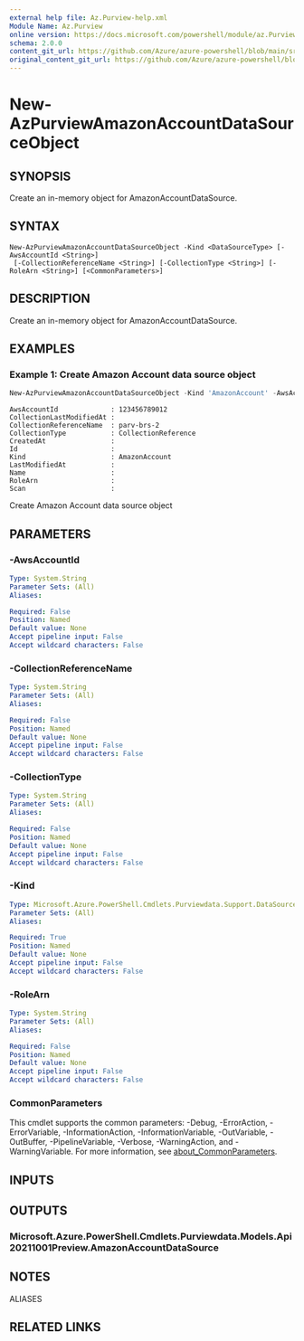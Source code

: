 ```yaml
---
external help file: Az.Purview-help.xml
Module Name: Az.Purview
online version: https://docs.microsoft.com/powershell/module/az.Purview/new-AzPurviewAmazonAccountDataSourceObject
schema: 2.0.0
content_git_url: https://github.com/Azure/azure-powershell/blob/main/src/Purview/Purview/help/New-AzPurviewAmazonAccountDataSourceObject.md
original_content_git_url: https://github.com/Azure/azure-powershell/blob/main/src/Purview/Purview/help/New-AzPurviewAmazonAccountDataSourceObject.md
---
```


# New-AzPurviewAmazonAccountDataSourceObject

## SYNOPSIS
Create an in-memory object for AmazonAccountDataSource.

## SYNTAX

```
New-AzPurviewAmazonAccountDataSourceObject -Kind <DataSourceType> [-AwsAccountId <String>]
 [-CollectionReferenceName <String>] [-CollectionType <String>] [-RoleArn <String>] [<CommonParameters>]
```

## DESCRIPTION
Create an in-memory object for AmazonAccountDataSource.

## EXAMPLES

### Example 1: Create Amazon Account data source object
```powershell
New-AzPurviewAmazonAccountDataSourceObject -Kind 'AmazonAccount' -AwsAccountId 123456789012 -CollectionReferenceName parv-brs-2 -CollectionType 'CollectionReference'
```

```output
AwsAccountId             : 123456789012
CollectionLastModifiedAt :
CollectionReferenceName  : parv-brs-2
CollectionType           : CollectionReference
CreatedAt                :
Id                       :
Kind                     : AmazonAccount
LastModifiedAt           :
Name                     :
RoleArn                  :
Scan                     :
```

Create Amazon Account data source object

## PARAMETERS

### -AwsAccountId

```yaml
Type: System.String
Parameter Sets: (All)
Aliases:

Required: False
Position: Named
Default value: None
Accept pipeline input: False
Accept wildcard characters: False
```

### -CollectionReferenceName

```yaml
Type: System.String
Parameter Sets: (All)
Aliases:

Required: False
Position: Named
Default value: None
Accept pipeline input: False
Accept wildcard characters: False
```

### -CollectionType

```yaml
Type: System.String
Parameter Sets: (All)
Aliases:

Required: False
Position: Named
Default value: None
Accept pipeline input: False
Accept wildcard characters: False
```

### -Kind

```yaml
Type: Microsoft.Azure.PowerShell.Cmdlets.Purviewdata.Support.DataSourceType
Parameter Sets: (All)
Aliases:

Required: True
Position: Named
Default value: None
Accept pipeline input: False
Accept wildcard characters: False
```

### -RoleArn

```yaml
Type: System.String
Parameter Sets: (All)
Aliases:

Required: False
Position: Named
Default value: None
Accept pipeline input: False
Accept wildcard characters: False
```

### CommonParameters
This cmdlet supports the common parameters: -Debug, -ErrorAction, -ErrorVariable, -InformationAction, -InformationVariable, -OutVariable, -OutBuffer, -PipelineVariable, -Verbose, -WarningAction, and -WarningVariable. For more information, see [about_CommonParameters](http://go.microsoft.com/fwlink/?LinkID=113216).

## INPUTS

## OUTPUTS

### Microsoft.Azure.PowerShell.Cmdlets.Purviewdata.Models.Api20211001Preview.AmazonAccountDataSource

## NOTES

ALIASES

## RELATED LINKS

